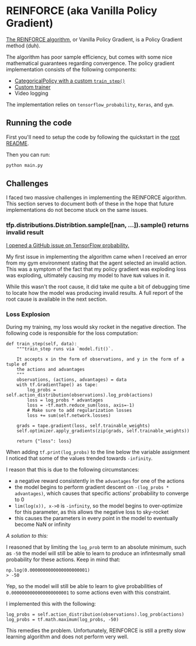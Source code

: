 # REINFORCE (aka Vanilla Policy Gradient)
[The REINFORCE algorithm](https://proceedings.neurips.cc/paper/1999/file/464d828b85b0bed98e80ade0a5c43b0f-Paper.pdf), or Vanilla Policy Gradient, is a Policy Gradient method (duh).

The algorithm has poor sample efficiency, but comes with some nice mathematical
guarantees regarding convergence.
The policy gradient implementation consists of the following components:

- [CategoricalPolicy with a custom `train_step()`](../luig_io/policy_gradient/policy/categorical_policy.py)
- [Custom trainer](policy_gradient.py)
- Video logging

The implementation relies on `tensorflow_probability`, `Keras`, and `gym`.

## Running the code
First you'll need to setup the code by following the quickstart in the
[root README](https://github.com/lukewood/luig-io).

Then you can run:
```bash
python main.py
```

## Challenges

I faced two massive challenges in implementing the REINFORCE algorithm.
This section serves to document both of these in the hope that future implementations do
not become stuck on the same issues.

### tfp.distributions.Distribtion.sample([nan, ...]).sample() returns invalid result

[I opened a GitHub issue on TensorFlow probability.](https://github.com/tensorflow/probability/issues/1571)

My first issue in implementing the algorithm came when I received an error from my gym environment stating that the agent selected an invalid action.
This was a symptom of the fact that my policy gradient was exploding loss was exploding,
ultimately causing my model to have `NaN` values in it.

While this wasn't the root cause, it did take me quite a bit of debugging time to
locate how the model was producing invalid results.
A full report of the root cause is available in the next section.

### Loss Explosion

During my training, my loss would sky rocket in the negative direction.  The following
code is responsible for the loss computation:

```
def train_step(self, data):
    """train_step runs via `model.fit()`.

    It accepts x in the form of observations, and y in the form of a tuple of
    the actions and advantages
    """
    observations, (actions, advantages) = data
    with tf.GradientTape() as tape:
        log_probs = self.action_distribution(observations).log_prob(actions)
        loss = log_probs * advantages
        loss = -tf.math.reduce_sum(loss, axis=-1)
        # Make sure to add regularization losses
        loss += sum(self.network.losses)

    grads = tape.gradient(loss, self.trainable_weights)
    self.optimizer.apply_gradients(zip(grads, self.trainable_weights))

    return {"loss": loss}
```

When adding `tf.print(log_probs)` to the line below the variable assignment I noticed
that some of the values trended towards `-infinity`.

I reason that this is due to the following circumstances:

- a negative reward consistently in the `advantages` for one of the actions
- the model begins to perform gradient descent on `-(log_probs * advantages)`, which causes that specific actions' probability to converge to 0
- `lim(log(x)), x->0` is `-infinity`, so the model begins to over-optimize for this parameter, as this allows the negative loss to sky-rocket
- this causes the parameters in every point in the model to eventually become NaN or infinity

*A solution to this:*

I reasoned that by limiting the `log_prob` term to an absolute minimum, such as `-50`
the model will still be able to learn to produce an infintesmally small probability for
these actions.  Keep in mind that:

```
np.log(0.0000000000000000000001)
> -50
```

Yep, so the model will still be able to learn to give probabilities of `0.0000000000000000000001` to some actions even with this constraint.

I implemented this with the following:

```
log_probs = self.action_distribution(observations).log_prob(actions)
log_probs = tf.math.maximum(log_probs, -50)
```

This remedies the problem.  Unfortunately, REINFORCE is still a pretty slow learning
algorithm and does not perform very well.
